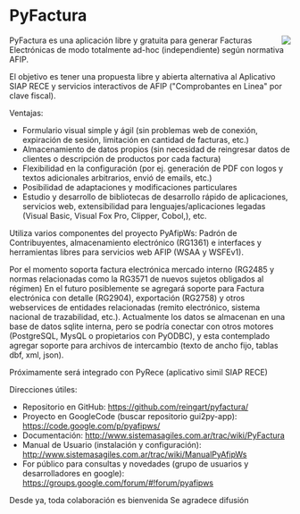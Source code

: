 # PyFactura #

<a href='http://www.sistemasagiles.com.ar/trac/wiki/PyFactura'><img src='http://www.pyafipws.com.ar/_/rsrc/1402698702338/inicio/aplicativo_factura_electronica_06b_ubuntu.png?height=317&width=320' align='right' border='0' /></a>

PyFactura es una aplicación libre y gratuita para generar Facturas Electrónicas de modo totalmente ad-hoc (independiente) según normativa AFIP.

El objetivo es tener una propuesta libre y abierta alternativa al Aplicativo SIAP RECE y servicios interactivos de AFIP ("Comprobantes en Linea" por clave fiscal).

Ventajas:

  * Formulario visual simple y ágil (sin problemas web de conexión, expiración de sesión, limitación en cantidad de facturas, etc.)
  * Almacenamiento de datos propios (sin necesidad de reingresar datos de clientes o descripción de productos por cada factura)
  * Flexibilidad en la configuración (por ej. generación de PDF con logos y textos adicionales arbitrarios, envió de emails, etc.)
  * Posibilidad de adaptaciones y modificaciones particulares
  * Estudio y desarrollo de bibliotecas de desarrollo rápido de aplicaciones, servicios web, extensibilidad para lenguajes/aplicaciones legadas (Visual Basic, Visual Fox Pro, Clipper, Cobol,), etc.

Utiliza varios componentes del proyecto PyAfipWs: Padrón de Contribuyentes, almacenamiento electrónico (RG1361) e interfaces y herramientas libres para servicios web AFIP (WSAA y WSFEv1).

Por el momento soporta factura electrónica mercado interno (RG2485 y normas relacionadas como la RG3571 de nuevos sujetos obligados al régimen)
En el futuro posiblemente se agregará soporte para Factura electrónica con detalle (RG2904), exportación (RG2758) y otros webservices de entidades relacionadas (remito electrónico, sistema nacional de trazabilidad, etc.).
Actualmente los datos se almacenan en una base de datos sqlite interna, pero se podría conectar con otros motores (PostgreSQL, MysQL o propietarios con PyODBC), y esta contemplado agregar soporte para archivos de intercambio (texto de ancho fijo, tablas dbf, xml, json).

Próximamente será integrado con PyRece (aplicativo simil SIAP RECE)

Direcciones útiles:

  * Repositorio en GitHub: https://github.com/reingart/pyfactura/
  * Proyecto en GoogleCode (buscar repositorio gui2py-app): https://code.google.com/p/pyafipws/
  * Documentación: http://www.sistemasagiles.com.ar/trac/wiki/PyFactura
  * Manual de Usuario (instalación y configuración): http://www.sistemasagiles.com.ar/trac/wiki/ManualPyAfipWs
  * For público para consultas y novedades (grupo de usuarios y desarrolladores en google): https://groups.google.com/forum/#!forum/pyafipws

Desde ya, toda colaboración es bienvenida
Se agradece difusión